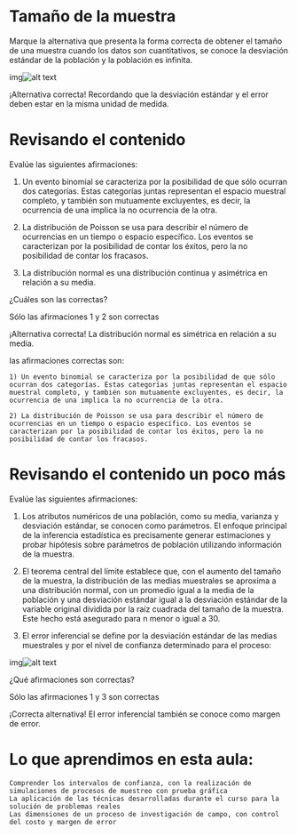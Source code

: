 # Tamaño de la muestra

Marque la alternativa que presenta la forma correcta de obtener el tamaño de una muestra cuando los datos son cuantitativos, se conoce la desviación estándar de la población y la población es infinita.

img![alt text](datos/9cqkx5ak.png)

¡Alternativa correcta! Recordando que la desviación estándar y el error deben estar en la misma unidad de medida.

# Revisando el contenido

Evalúe las siguientes afirmaciones:

1) Un evento binomial se caracteriza por la posibilidad de que sólo ocurran dos categorías. Estas categorías juntas representan el espacio muestral completo, y también son mutuamente excluyentes, es decir, la ocurrencia de una implica la no ocurrencia de la otra.

2) La distribución de Poisson se usa para describir el número de ocurrencias en un tiempo o espacio específico. Los eventos se caracterizan por la posibilidad de contar los éxitos, pero la no posibilidad de contar los fracasos.

3) La distribución normal es una distribución continua y asimétrica en relación a su media.

¿Cuáles son las correctas?

Sólo las afirmaciones 1 y 2 son correctas

¡Alternativa correcta! La distribución normal es simétrica en relación a su media.

las afirmaciones correctas son:

    1) Un evento binomial se caracteriza por la posibilidad de que sólo ocurran dos categorías. Estas categorías juntas representan el espacio muestral completo, y también son mutuamente excluyentes, es decir, la ocurrencia de una implica la no ocurrencia de la otra.

    2) La distribución de Poisson se usa para describir el número de ocurrencias en un tiempo o espacio específico. Los eventos se caracterizan por la posibilidad de contar los éxitos, pero la no posibilidad de contar los fracasos.

# Revisando el contenido un poco más

Evalúe las siguientes afirmaciones:

1) Los atributos numéricos de una población, como su media, varianza y desviación estándar, se conocen como parámetros. El enfoque principal de la inferencia estadística es precisamente generar estimaciones y probar hipótesis sobre parámetros de población utilizando información de la muestra.

2) El teorema central del límite establece que, con el aumento del tamaño de la muestra, la distribución de las medias muestrales se aproxima a una distribución normal, con un promedio igual a la media de la población y una desviación estándar igual a la desviación estándar de la variable original dividida por la raíz cuadrada del tamaño de la muestra. Este hecho está asegurado para n menor o igual a 30.

3) El error inferencial se define por la desviación estándar de las medias muestrales y por el nivel de confianza determinado para el proceso:

img![alt text](datos/j0bpcsfb.png)

¿Qué afirmaciones son correctas?

Sólo las afirmaciones 1 y 3 son correctas

¡Correcta alternativa! El error inferencial también se conoce como margen de error.

# Lo que aprendimos en esta aula:

    Comprender los intervalos de confianza, con la realización de simulaciones de procesos de muestreo con prueba gráfica
    La aplicación de las técnicas desarrolladas durante el curso para la solución de problemas reales
    Las dimensiones de un proceso de investigación de campo, con control del costo y margen de error

